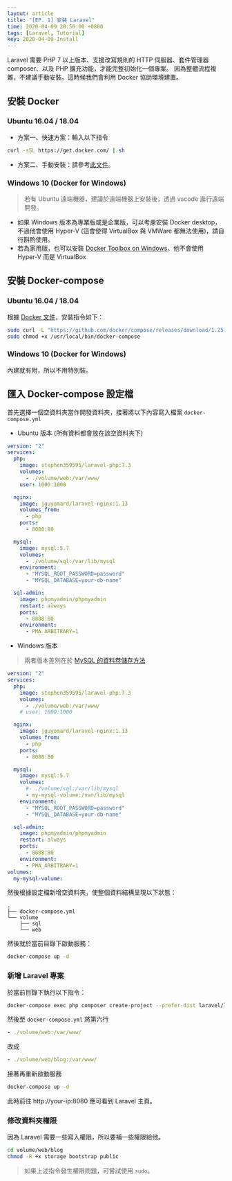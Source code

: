 ```yaml
---
layout: article
title: "[EP. 1] 安裝 Laravel"
time: 2020-04-09 20:50:00 +0800
tags: [Laravel, Tutorial]
key: 2020-04-09-Install
---
```


Laravel 需要 PHP 7 以上版本、支援改寫規則的 HTTP 伺服器、套件管理器 composer、以及 PHP 擴充功能，才能完整初始化一個專案。
因為整體流程複雜，不建議手動安裝。這時候我們會利用 Docker 協助環境建置。

## 安裝 Docker

### Ubuntu 16.04 / 18.04

- 方案一、快速方案：輸入以下指令

```bash
curl -sSL https://get.docker.com/ | sh
```

- 方案二、手動安裝：請參考[此文件](https://docs.mcl.math.ncu.edu.tw/books/mcl-documents/page/docker-ce-%E8%88%87-docker-compose-%E9%83%A8%E5%B1%AC)。

### Windows 10 (Docker for Windows)

> 若有 Ubuntu 遠端機器，建議於遠端機器上安裝後，透過 vscode 進行遠端開發。

- 如果 Windows 版本為專業版或是企業版，可以考慮安裝 Docker desktop，不過他會使用 Hyper-V (這會使得 VirtualBox 與 VMWare 都無法使用)，請自行斟酌使用。
- 若為家用版，也可以安裝 [Docker Toolbox on Windows](https://docs.docker.com/toolbox/toolbox_install_windows/)，他不會使用 Hyper-V 而是 VirtualBox

## 安裝 Docker-compose

### Ubuntu 16.04 / 18.04

根據 [Docker 文件](https://docs.docker.com/compose/install/)，安裝指令如下：

```bash
sudo curl -L "https://github.com/docker/compose/releases/download/1.25.3/docker-compose-$(uname -s)-$(uname -m)" -o /usr/local/bin/docker-compose
sudo chmod +x /usr/local/bin/docker-compose
```

### Windows 10 (Docker for Windows)

內建就有附，所以不用特別裝。

## 匯入 Docker-compose 設定檔

首先選擇一個空資料夾當作開發資料夾，接著將以下內容寫入檔案 `docker-compose.yml`

- Ubuntu 版本 (所有資料都會放在該空資料夾下)

```yaml
version: "2"
services:
  php:
    image: stephen359595/laravel-php:7.3
    volumes:
      - ./volume/web:/var/www/
    user: 1000:1000

  nginx:
    image: jguyomard/laravel-nginx:1.13
    volumes_from:
      - php
    ports:
      - 8080:80

  mysql:
    image: mysql:5.7
    volumes:
      - ./volume/sql:/var/lib/mysql
    environment:
      - "MYSQL_ROOT_PASSWORD=password"
      - "MYSQL_DATABASE=your-db-name"

  sql-admin:
    image: phpmyadmin/phpmyadmin
    restart: always
    ports:
      - 8888:80
    environment:
      - PMA_ARBITRARY=1
```

- Windows 版本

> 兩者版本差別在於 [MySQL 的資料卷儲存方法](https://stackoverflow.com/a/39208187)

```yaml
version: "2"
services:
  php:
    image: stephen359595/laravel-php:7.3
    volumes:
      - ./volume/web:/var/www/
    # user: 1000:1000

  nginx:
    image: jguyomard/laravel-nginx:1.13
    volumes_from:
      - php
    ports:
      - 8080:80

  mysql:
    image: mysql:5.7
    volumes:
      #- ./volume/sql:/var/lib/mysql
      - my-mysql-volume:/var/lib/mysql
    environment:
      - "MYSQL_ROOT_PASSWORD=password"
      - "MYSQL_DATABASE=your-db-name"

  sql-admin:
    image: phpmyadmin/phpmyadmin
    restart: always
    ports:
      - 8888:80
    environment:
      - PMA_ARBITRARY=1
volumes:
  my-mysql-volume:
```

然後根據設定檔新增空資料夾，使整個資料結構呈現以下狀態：

```
.
├── docker-compose.yml
└── volume
    ├── sql
    └── web
```

然後就於當前目錄下啟動服務：

```bash
docker-compose up -d
```

### 新增 Laravel 專案

於當前目錄下執行以下指令：

```bash
docker-compose exec php composer create-project --prefer-dist laravel/laravel blog "5.8.*"
```

然後至 `docker-compose.yml` 將第六行

```yaml
- ./volume/web:/var/www/
```

改成

```yaml
- ./volume/web/blog:/var/www/
```

接著再重新啟動服務

```bash
docker-compose up -d
```

此時前往 http://your-ip:8080 應可看到 Laravel 主頁。

### 修改資料夾權限

因為 Laravel 需要一些寫入權限，所以要補一些權限給他。

```bash
cd volume/web/blog
chmod -R +x storage bootstrap public
```

> 如果上述指令發生權限問題，可嘗試使用 `sudo`。
